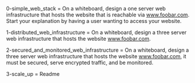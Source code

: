 0-simple_web_stack = On a whiteboard, design a one server web infrastructure that hosts the website that is reachable via www.foobar.com. Start your explanation by having a user wanting to access your website.

1-distributed_web_infrastructure = On a whiteboard, design a three server web infrastructure that hosts the website www.foobar.com.

2-secured_and_monitored_web_infrastructure = On a whiteboard, design a three server web infrastructure that hosts the website www.foobar.com, it must be secured, serve encrypted traffic, and be monitored.

3-scale_up = Readme
